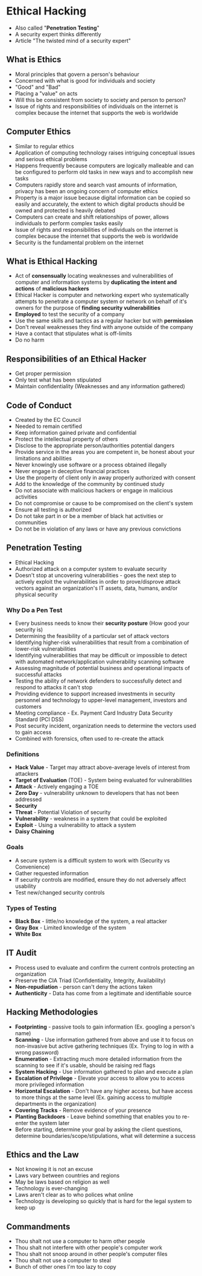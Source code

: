 # Ethical Hacking
- Also called "**Penetration Testing**"
- A security expert thinks differently
- Article "The twisted mind of a security expert"

## What is Ethics
- Moral principles that govern a person's behaviour
- Concerned with what is good for individuals and society
- "Good" and "Bad"
- Placing a "value" on acts
- Will this be consistent from society to society and person to person?
- Issue of rights and responsibilities of individuals on the internet is complex because the internet that supports the web is worldwide

## Computer Ethics
- Similar to regular ethics
- Application of computing technology raises intriguing conceptual issues and serious ethical problems
- Happens frequently because computers are logically malleable and can be configured to perform old tasks in new ways and to accomplish new tasks
- Computers rapidly store and search vast amounts of information, privacy has been an ongoing concern of computer ethics
- Property is a major issue because digital information can be copied so easily and accurately, the extent to which digital products should be owned and protected is heavily debated
- Computers can create and shift relationships of power, allows individuals to perform complex tasks easily
- Issue of rights and responsibilities of individuals on the internet is complex because the internet that supports the web is worldwide
- Security is the fundamental problem on the internet

## What is Ethical Hacking
- Act of **consensually** locating weaknesses and vulnerabilities of computer and information systems by **duplicating the intent and actions** of **malicious hackers**
- Ethical Hacker is computer and networking expert who systematically attempts to penetrate a computer system or network on behalf of it's owners for the purpose of **finding security vulnerabilities**
- **Employed** to test the security of a company
- Use the same skills and tactics as a regular hacker but with **permission**
- Don't reveal weaknesses they find with anyone outside of the company
- Have a contact that stipulates what is off-limits
- Do no harm

## Responsibilities of an Ethical Hacker
- Get proper permission
- Only test what has been stipulated
- Maintain confidentiality (Weaknesses and any information gathered)

## Code of Conduct
- Created by the EC Council
- Needed to remain certified
- Keep information gained private and confidential
- Protect the intellectual property of others
- Disclose to the appropriate person/authorities potential dangers
- Provide service in the areas you are competent in, be honest about your limitations and abilities
- Never knowingly use software or a process obtained illegally
- Never engage in deceptive financial practices
- Use the property of client only in  away properly authorized with consent
- Add to the knowledge of the community by continued study
- Do not associate with malicious hackers or engage in malicious activities
- Do not compromise or cause to be compromised on the client's system
- Ensure all testing is authorized
- Do not take part in or be a member of black hat activities or communities
- Do not be in violation of any laws or have any previous convictions

## Penetration Testing
- Ethical Hacking
- Authorized attack on a computer system to evaluate security
- Doesn't stop at uncovering vulnerabilities - goes the next step to actively exploit the vulnerabilities in order to prove/disprove attack vectors against an organization's IT assets, data, humans, and/or physical security

### Why Do a Pen Test
- Every business needs to know their **security posture** (How good your security is)
- Determining the feasibility of a particular set of attack vectors
- Identifying higher-risk vulnerabilities that result from a combination of lower-risk vulnerabilities
- Identifying vulnerabilities that may be difficult or impossible to detect with automated network/application vulnerability scanning software
- Assessing magnitude of potential business and operational impacts of successful attacks
- Testing the ability of network defenders to successfully detect and respond to attacks it can't stop
- Providing evidence to support increased investments in security personnel and technology to upper-level management, investors and customers
- Meeting compliance - Ex. Payment Card Industry Data Security Standard (PCI DSS)
- Post security incident, organization needs to determine the vectors used to gain access
- Combined with forensics, often used to re-create the attack

### Definitions
- **Hack Value** - Target may attract above-average levels of interest from attackers
- **Target of Evaluation** (TOE) - System being evaluated for vulnerabilities
- **Attack** - Actively engaging a TOE
- **Zero Day** - vulnerability unknown to developers that has not been addressed
- **Security**
- **Threat** - Potential Violation of security
- **Vulnerability** - weakness in a system that could be exploited
- **Exploit** - Using a vulnerability to attack a system
- **Daisy Chaining**

### Goals
- A secure system is a difficult system to work with (Security vs Convenience)
- Gather requested information
- If security controls are modified, ensure they do not adversely affect usability
- Test new/changed security controls

### Types of Testing
- **Black Box** - little/no knowledge of the system, a real attacker
- **Gray Box** - Limited knowledge of the system
- **White Box**

## IT Audit
- Process used to evaluate and confirm the current controls protecting an organization
- Preserve the CIA Triad (Confidentiality, Integrity, Availability)
- **Non-repudiation** - person can't deny the actions taken
- **Authenticity** - Data has come from a legitimate and identifiable source

## Hacking Methodologies
- **Footprinting** - passive tools to gain information (Ex. googling a person's name)
- **Scanning** - Use information gathered from above and use it to focus on non-invasive but active gathering techniques (Ex. Trying to log in with a wrong password)
- **Enumeration** - Extracting much more detailed information from the scanning to see if it's usable, should be raising red flags
- **System Hacking** - Use information gathered to plan and execute a plan
- **Escalation of Privilege** - Elevate your access to allow you to access more privileged information
- **Horizontal Escalation** - Don't have any higher access, but have access to more things at the same level (Ex. gaining access to multiple departments in the organization)
- **Covering Tracks** - Remove evidence of your presence
- **Planting Backdoors** - Leave behind something that enables you to re-enter the system later
- Before starting, determine your goal by asking the client questions, determine boundaries/scope/stipulations, what will determine a success

## Ethics and the Law
- Not knowing it is not an excuse
- Laws vary between countries and regions
- May be laws based on religion as well
- Technology is ever-changing
- Laws aren't clear as to who polices what online
- Technology is developing so quickly that is hard for the legal system to keep up

## Commandments
- Thou shalt not use a computer to harm other people
- Thou shalt not interfere with other people's computer work
- Thou shalt not snoop around in other people's computer files
- Thou shalt not use a computer to steal
- Bunch of other ones I'm too lazy to copy
